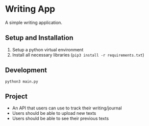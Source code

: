 # Writing App

A simple writing application.

## Setup and Installation

1. Setup a python virtual environment
2. Install all necessary libraries (`pip3 install -r requirements.txt`)

## Development

`python3 main.py`

## Project

- An API that users can use to track their writing/journal
- Users should be able to upload new texts
- Users should be able to see their previous texts